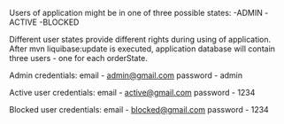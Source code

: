 Users of application might be in one of three possible states:
-ADMIN
-ACTIVE
-BLOCKED

Different user states provide different rights during using of application.
After mvn liquibase:update is executed, application database will
contain three users - one for each orderState.

Admin credentials:
email - admin@gmail.com
password - admin

Active user credentials:
email - active@gmail.com
password - 1234

Blocked user credentials:
email - blocked@gmail.com
password - 1234